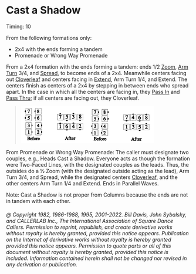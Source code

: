 
# Cast a Shadow

Timing: 10

From the following formations only:
- 2x4 with the ends forming a tandem
- Promenade or Wrong Way Promenade

From a 2x4 formation with the ends forming a tandem: ends 1/2
[Zoom](../b2/zoom.md), [Arm Turn](../ms/turn_thru.md) 3/4,
and [Spread](../plus/anything_and_spread.md),
to become ends of a 2x4. Meanwhile centers
facing out [Cloverleaf](../ms/cloverleaf.md) and centers facing in
[Extend](../b2/extend.md), Arm Turn 1/4,
and Extend. The centers finish as centers of a 2x4 by stepping in between ends who spread
apart.  In the case in which all the centers are facing in, 
they [Pass In](pass_in.md) and [Pass Thru](../b1/pass_thru.md); 
if all centers are facing out, they Cloverleaf.

> 
> ![alt](cast_a_shadow_1a.png)![alt](cast_a_shadow_1b.png)
> 

From Promenade or Wrong Way Promenade: The caller must designate two couples, 
e.g., Heads Cast a Shadow.
Everyone acts as though the formation were Two-Faced Lines, with the designated couples as
the leads. Thus, the outsides do a ½ Zoom
(with the designated outside acting as the lead), Arm Turn 3/4, and Spread, while the
designated centers [Cloverleaf](../ms/cloverleaf.md),
and the other centers Arm Turn 1/4 and Extend. Ends in Parallel Waves.

Note: Cast a Shadow is not proper from Columns because 
the ends are not in tandem with each other.

###### @ Copyright 1982, 1986-1988, 1995, 2001-2022. Bill Davis, John Sybalsky, and CALLERLAB Inc., The International Association of Square Dance Callers. Permission to reprint, republish, and create derivative works without royalty is hereby granted, provided this notice appears. Publication on the Internet of derivative works without royalty is hereby granted provided this notice appears. Permission to quote parts or all of this document without royalty is hereby granted, provided this notice is included. Information contained herein shall not be changed nor revised in any derivation or publication.
